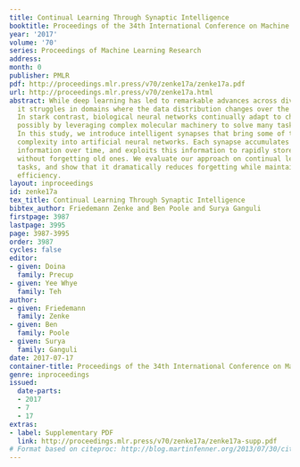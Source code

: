 ```yaml
---
title: Continual Learning Through Synaptic Intelligence
booktitle: Proceedings of the 34th International Conference on Machine Learning
year: '2017'
volume: '70'
series: Proceedings of Machine Learning Research
address: 
month: 0
publisher: PMLR
pdf: http://proceedings.mlr.press/v70/zenke17a/zenke17a.pdf
url: http://proceedings.mlr.press/v70/zenke17a.html
abstract: While deep learning has led to remarkable advances across diverse applications,
  it struggles in domains where the data distribution changes over the course of learning.
  In stark contrast, biological neural networks continually adapt to changing domains,
  possibly by leveraging complex molecular machinery to solve many tasks simultaneously.
  In this study, we introduce intelligent synapses that bring some of this biological
  complexity into artificial neural networks. Each synapse accumulates task relevant
  information over time, and exploits this information to rapidly store new memories
  without forgetting old ones. We evaluate our approach on continual learning of classification
  tasks, and show that it dramatically reduces forgetting while maintaining computational
  efficiency.
layout: inproceedings
id: zenke17a
tex_title: Continual Learning Through Synaptic Intelligence
bibtex_author: Friedemann Zenke and Ben Poole and Surya Ganguli
firstpage: 3987
lastpage: 3995
page: 3987-3995
order: 3987
cycles: false
editor:
- given: Doina
  family: Precup
- given: Yee Whye
  family: Teh
author:
- given: Friedemann
  family: Zenke
- given: Ben
  family: Poole
- given: Surya
  family: Ganguli
date: 2017-07-17
container-title: Proceedings of the 34th International Conference on Machine Learning
genre: inproceedings
issued:
  date-parts:
  - 2017
  - 7
  - 17
extras:
- label: Supplementary PDF
  link: http://proceedings.mlr.press/v70/zenke17a/zenke17a-supp.pdf
# Format based on citeproc: http://blog.martinfenner.org/2013/07/30/citeproc-yaml-for-bibliographies/
---
```

